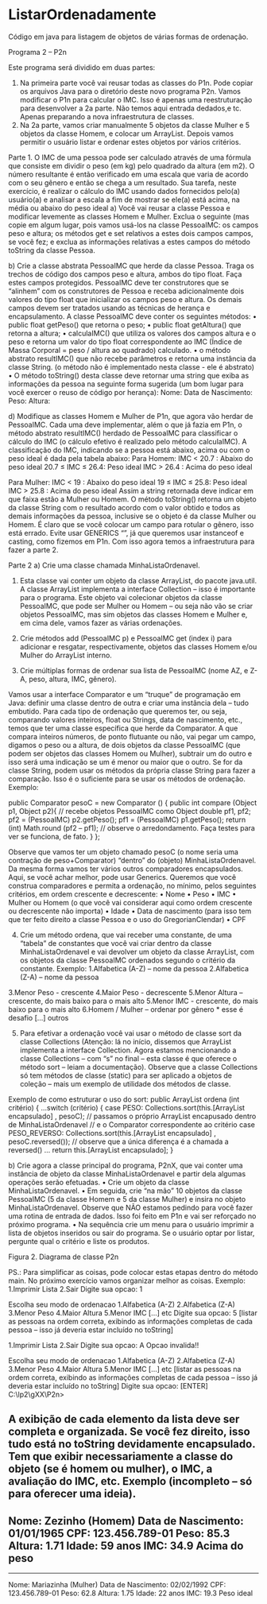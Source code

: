 # ListarOrdenadamente
Código em java para listagem de objetos de várias formas de ordenação.

Programa 2 – P2n

Este programa será dividido em duas partes:
1. Na primeira parte você vai reusar todas as classes do P1n. Pode copiar os arquivos Java para o
diretório deste novo programa P2n. Vamos modificar o P1n para calcular o IMC. Isso é apenas
uma reestruturação para desenvolver a 2a parte. Não temos aqui entrada dedados,e tc. Apenas
preparando a nova infraestrutura de classes.
2. Na 2a parte, vamos criar manualmente 5 objetos da classe Mulher e 5 objetos da classe Homem,
e colocar um ArrayList. Depois vamos permitir o usuário listar e ordenar estes objetos por
vários critérios.

Parte 1.
O IMC de uma pessoa pode ser calculado através de uma fórmula que consiste em dividir o peso (em
kg) pelo quadrado da altura (em m2). O número resultante é então verificado em uma escala que varia
de acordo com o seu gênero e então se chega a um resultado. Sua tarefa, neste exercício, é realizar o
cálculo do IMC usando dados fornecidos pelo(a) usuário(a) e analisar a escala a fim de mostrar se
ele(a) está acima, na média ou abaixo do peso ideal
a) Você vai reusar a classe Pessoa e modificar levemente as classes Homem e Mulher.
Exclua o seguinte (mas copie em algum lugar, pois vamos usá-los na classe PessoaIMC:
os campos peso e altura;
os métodos get e set relativos a estes dois campos campos, se você fez;
e exclua as informações relativas a estes campos do método toString da classe Pessoa.

b) Crie a classe abstrata PessoaIMC que herde da classe Pessoa.
Traga os trechos de código dos campos peso e altura, ambos do tipo float. Faça estes campos
protegidos.
PessoaIMC deve ter construtores que se “alinhem” com os construtores de Pessoa e receba
adicionalmente dois valores do tipo float que inicializar os campos peso e altura. Os demais campos
devem ser tratados usando as técnicas de herança e encapsulamento.
A classe PessoaIMC deve conter os seguintes métodos:
• public float getPeso() que retorna o peso;
• public float getAltura() que retorna a altura;
• calculaIMC() que utiliza os valores dos campos altura e o peso e retorna um valor do tipo float
correspondente ao IMC (Índice de Massa Corporal = peso / altura ao quadrado) calculado.
• o método abstrato resultIMC() que não recebe parâmetros e retorna uma instância da classe
String. (o método não é implementado nesta classe - ele é abstrato)
• O método toString() desta classe deve retornar uma string que exiba as informações da pessoa na
seguinte forma sugerida (um bom lugar para você exercer o reuso de código por herança):
Nome: <nome da pessoa>
Data de Nascimento: <sua data de nascimento>
Peso: <seu peso>
Altura: <sua altura>

d) Modifique as classes Homem e Mulher de P1n, que agora vão herdar de PessoaIMC. Cada uma
deve implementar, além o que já fazia em P1n, o método abstrato resultIMC() herdado de PessoaIMC
para classificar o cálculo do IMC (o cálculo efetivo é realizado pelo método calculaIMC).
A classificação do IMC, indicando se a pessoa está abaixo, acima ou com o peso ideal é dada pela
tabela abaixo:
Para Homem:
IMC < 20.7 : Abaixo do peso ideal
20.7 ≤ IMC ≤ 26.4: Peso ideal
IMC > 26.4 : Acima do peso ideal

Para Mulher:
IMC < 19 : Abaixo do peso ideal
19 ≤ IMC ≤ 25.8: Peso ideal
IMC > 25.8 : Acima do peso ideal
Assim a string retornada deve indicar em que faixa estão a Mulher ou Homem.
O método toString() retorna um objeto da classe String com o resultado acordo com o valor obtido e
todos as demais informações da pessoa, inclusive se o objeto é da classe Mulher ou Homem. É claro
que se você colocar um campo para rotular o gênero, isso está errado.
Evite usar GENERICS “<tipo>”, já que queremos usar instanceof e casting, como fizemos em P1n.
Com isso agora temos a infraestrutura para fazer a parte 2.

Parte 2
a) Crie uma classe chamada MinhaListaOrdenavel.
1) Esta classe vai conter um objeto da classe ArrayList, do pacote java.util. A classe ArrayList
implementa a interface Collection – isso é importante para o programa.
Este objeto vai colecionar objetos da classe PessoaIMC, que pode ser Mulher ou Homem – ou seja
não vão se criar objetos PessoaIMC, mas sim objetos das classes Homem e Mulher e, em cima dele,
vamos fazer as várias ordenações.

2) Crie métodos add (PessoaIMC p) e PessoaIMC get (index i) para adicionar e resgatar,
respectivamente, objetos das classes Homem e/ou Mulher do ArrayList interno.

3) Crie múltiplas formas de ordenar sua lista de PessoaIMC (nome AZ, e Z-A, peso, altura, IMC,
gênero).

Vamos usar a interface Comparator e um “truque” de programação em Java: definir uma classe
dentro de outra e criar uma instância dela – tudo embutido.
Para cada tipo de ordenação que queremos ter, ou seja, comparando valores inteiros, float ou Strings,
data de nascimento, etc., temos que ter uma classe específica que herde da Comparator.
A que compara inteiros números, de ponto flutuante ou não, vai pegar um campo, digamos o peso ou
a altura, de dois objetos da classe PessoaIMC (que podem ser objetos das classes Homem ou Mulher),
subtrair um do outro e isso será uma indicação se um é menor ou maior que o outro. Se for da classe
String, podem usar os métodos da própria classe String para fazer a comparação. Isso é o suficiente
para se usar os métodos de ordenação.
Exemplo:

public Comparator pesoC = new Comparator () {
public int compare (Object p1, Object p2){ // recebe objetos PessoaIMC como Object
double pf1, pf2;
pf2 = (PessoaIMC) p2.getPeso();
pf1 = (PessoaIMC) p1.getPeso();
return (int) Math.round (pf2 – pf1);
// observe o arredondamento. Faça testes para ver se funciona, de fato.
}
};

Observe que vamos ter um objeto chamado pesoC (o nome seria uma contração de peso+Comparator)
“dentro” do (objeto) MinhaListaOrdenavel. Da mesma forma vamos ter vários outros comparadores
encapsulados. Aqui, se você achar melhor, pode usar Generics.
Queremos que você construa comparadores e permita a ordenação, no mínimo, pelos seguintes
critérios, em ordem crescente e decrescente:
• Nome
• Peso
• IMC
• Mulher ou Homem (o que você vai considerar aqui como ordem crescente ou decrescente não
importa)
• Idade
• Data de nascimento (para isso tem que ter feito direito a classe Pessoa e o uso do
GregorianClendar)
• CPF

4) Crie um método ordena, que vai receber uma constante, de uma “tabela” de constantes que você
vai criar dentro da classe MinhaListaOrdenavel e vai devolver um objeto da classe ArrayList, com
os objetos da classe PessoaIMC ordenados segundo o critério da constante.
Exemplo:
1.Alfabetica (A-Z) – nome da pessoa
2.Alfabetica (Z-A) – nome da pessoa

3.Menor Peso - crescente
4.Maior Peso - decrescente
5.Menor Altura – crescente, do mais baixo para o mais alto
5.Menor IMC - crescente, do mais baixo para o mais alto
6.Homem / Mulher – ordenar por gênero * esse é desafio
[...] outros

5) Para efetivar a ordenação você vai usar o método de classe sort da classe Collections (Atenção: lá
no início, dissemos que ArrayList implementa a interface Collection. Agora estamos mencionando a
classe Collections – com “s” no final – esta classe é que oferece o método sort – leiam a
documentação). Observe que a classe Collections só tem métodos de classe (static) para ser aplicado
a objetos de coleção – mais um exemplo de utilidade dos métodos de classe.

Exemplo de como estruturar o uso do sort:
public ArrayList ordena (int critério) {
...switch (critério) {
case PESO:
Collections.sort(this.[ArrayList encapsulado] , pesoC);
// passamos o próprio ArrayList encapusado dentro de MinhaListaOrdenavel
// e o Comparator correspondente ao critério
case PESO_REVERSO:
Collections.sort(this.[ArrayList encapsulado] , pesoC.reversed());
// observe que a única diferença é a chamada a reversed()
...
return this.[ArrayList encapsulado];
}

b) Crie agora a classe principal do programa, P2nX, que vai conter uma instância de objeto da classe
MinhaListaOrdenavel e partir dela algumas operações serão efetuadas.
• Crie um objeto da classe MinhaListaOrdenavel.
• Em seguida, crie “na mão” 10 objetos da classe PessoaIMC (5 da classe Homem e 5 da classe
Mulher) e insira no objeto MinhaListaOrdenavel. Observe que NÃO estamos pedindo para você
fazer uma rotina de entrada de dados. Isso foi feito em P1n e vai ser reforçado no próximo
programa.
• Na sequência crie um menu para o usuário imprimir a lista de objetos inseridos ou sair do
programa. Se o usuário optar por listar, pergunte qual o critério e liste os produtos.

Figura 2. Diagrama de classe P2n

PS.: Para simplificar as coisas, pode colocar estas etapas dentro do método main. No próximo
exercício vamos organizar melhor as coisas.
Exemplo:
1.Imprimir Lista
2.Sair
Digite sua opcao: 1

Escolha seu modo de ordenacao
1.Alfabetica (A-Z)
2.Alfabetica (Z-A)
3.Menor Peso
4.Maior Altura
5.Menor IMC
[...] etc
Digite sua opcao: 5
[listar as pessoas na ordem correta, exibindo as informações completas de cada pessoa – isso já deveria estar incluído no
toString]

1.Imprimir Lista
2.Sair
Digite sua opcao: A
Opcao invalida!!

Escolha seu modo de ordenacao
1.Alfabetica (A-Z)
2.Alfabetica (Z-A)
3.Menor Peso
4.Maior Altura
5.Menor IMC
[...] etc
[listar as pessoas na ordem correta, exibindo as informações completas de cada pessoa – isso já deveria estar incluído no
toString]
Digite sua opcao: [ENTER]
C:\lp2\gXX\P2n>

A exibição de cada elemento da lista deve ser completa e organizada. Se você fez direito, isso tudo
está no toString devidamente encapsulado.
Tem que exibir necessariamente a classe do objeto (se é homem ou mulher), o IMC, a avaliação do
IMC, etc.
Exemplo (incompleto – só para oferecer uma ideia).
--------
Nome: Zezinho (Homem)
Data de Nascimento: 01/01/1965
CPF: 123.456.789-01
Peso: 85.3
Altura: 1.71
Idade: 59 anos
IMC: 34.9 Acima do peso
--------
--------
Nome: Mariazinha (Mulher)
Data de Nascimento: 02/02/1992
CPF: 123.456.789-01
Peso: 62.8
Altura: 1.75
Idade: 22 anos
IMC: 19.3 Peso ideal
